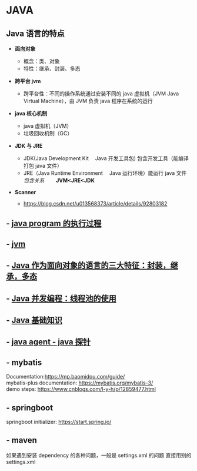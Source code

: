 # JAVA

## Java 语言的特点

- **面向对象**

  - 概念：类、对象
  - 特性：继承、封装、多态

- **跨平台 jvm**

  - 跨平台性：不同的操作系统通过安装不同的 java 虚拟机（JVM Java Virtual Machine），由 JVM 负责 java 程序在系统的运行

- **java 核心机制**

  - java 虚拟机（JVM）
  - 垃圾回收机制（GC）

- **JDK 与 JRE**

  - JDK(Java Development Kit  Java 开发工具包) 包含开发工具（能编译打包 java 文件）
  - JRE（Java Runtime Environment  Java 运行环境）能运行 java 文件
    _包含关系_   **JVM<JRE<JDK**

- **Scanner**
  - https://blog.csdn.net/u013568373/article/details/92803182

## - [java program 的执行过程](java_program_execution.md)

## - [jvm](jvm.md)

## - [Java 作为面向对象的语言的三大特征：封装，继承，多态](封装_继承_多态.md)

## - [Java 并发编程：线程池的使用](java_thread_pool.md)

## - [Java 基础知识](java_fundamental.md)

## - [java agent - java 探针](java_agent.md)

## - mybatis

Documentation:https://mp.baomidou.com/guide/  
mybatis-plus documentation: https://mybatis.org/mybatis-3/  
demo steps: https://www.cnblogs.com/l-y-h/p/12859477.html

## - springboot

springboot initializer: https://start.spring.io/

## - maven

如果遇到安装 dependency 的各种问题，一般是 settings.xml 的问题
直接用别的 settings.xml
